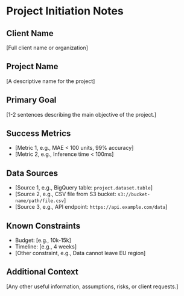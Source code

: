 # Project Initiation Notes

## Client Name
[Full client name or organization]

## Project Name
[A descriptive name for the project]

## Primary Goal
[1-2 sentences describing the main objective of the project.]

## Success Metrics
- [Metric 1, e.g., MAE < 100 units, 99% accuracy]
- [Metric 2, e.g., Inference time < 100ms]

## Data Sources
- [Source 1, e.g., BigQuery table: `project.dataset.table`]
- [Source 2, e.g., CSV file from S3 bucket: `s3://bucket-name/path/file.csv`]
- [Source 3, e.g., API endpoint: `https://api.example.com/data`]

## Known Constraints
- Budget: [e.g., 10k-15k]
- Timeline: [e.g., 4 weeks]
- [Other constraint, e.g., Data cannot leave EU region]

## Additional Context
[Any other useful information, assumptions, risks, or client requests.]